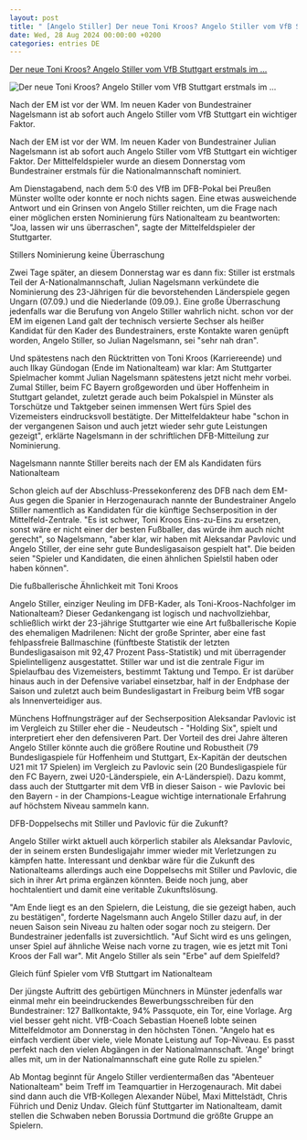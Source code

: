 ```yaml
---
layout: post
title: " [Angelo Stiller] Der neue Toni Kroos? Angelo Stiller vom VfB Stuttgart erstmals im ..."
date: Wed, 28 Aug 2024 00:00:00 +0200
categories: entries DE
---
```

[Der neue Toni Kroos? Angelo Stiller vom VfB Stuttgart erstmals im ...](https://www.swr.de/sport/fussball/vfb-stuttgart/wird-angelo-stiller-vom-vfb-der-neue-toni-kroos-102.html)

![Der neue Toni Kroos? Angelo Stiller vom VfB Stuttgart erstmals im ...](https://www.swr.de/sport/fussball/vfb-stuttgart/1720351415424%2Cfoto-angelo-stiller-vfb-stuttgart-100~_v-16x9@2dL_-6c42aff4e68b43c7868c3240d3ebfa29867457da.jpg)

Nach der EM ist vor der WM. Im neuen Kader von Bundestrainer Nagelsmann ist ab sofort auch Angelo Stiller vom VfB Stuttgart ein wichtiger Faktor.

Nach der EM ist vor der WM. Im neuen Kader von Bundestrainer Julian Nagelsmann ist ab sofort auch Angelo Stiller vom VfB Stuttgart ein wichtiger Faktor. Der Mittelfeldspieler wurde an diesem Donnerstag vom Bundestrainer erstmals für die Nationalmannschaft nominiert.

Am Dienstagabend, nach dem 5:0 des VfB im DFB-Pokal bei Preußen Münster wollte oder konnte er noch nichts sagen. Eine etwas ausweichende Antwort und ein Grinsen von Angelo Stiller reichten, um die Frage nach einer möglichen ersten Nominierung fürs Nationalteam zu beantworten: "Joa, lassen wir uns überraschen", sagte der Mittelfeldspieler der Stuttgarter.

Stillers Nominierung keine Überraschung

Zwei Tage später, an diesem Donnerstag war es dann fix: Stiller ist erstmals Teil der A-Nationalmannschaft, Julian Nagelsmann verkündete die Nominierung des 23-Jährigen für die bevorstehenden Länderspiele gegen Ungarn (07.09.) und die Niederlande (09.09.). Eine große Überraschung jedenfalls war die Berufung von Angelo Stiller wahrlich nicht. schon vor der EM im eigenen Land galt der technisch versierte Sechser als heißer Kandidat für den Kader des Bundestrainers, erste Kontakte waren genüpft worden, Angelo Stiller, so Julian Nagelsmann, sei "sehr nah dran".

Und spätestens nach den Rücktritten von Toni Kroos (Karriereende) und auch Ilkay Gündogan (Ende im Nationalteam) war klar: Am Stuttgarter Spielmacher kommt Julian Nagelsmann spätestens jetzt nicht mehr vorbei. Zumal Stiller, beim FC Bayern großgeworden und über Hoffenheim in Stuttgart gelandet, zuletzt gerade auch beim Pokalspiel in Münster als Torschütze und Taktgeber seinen immensen Wert fürs Spiel des Vizemeisters eindrucksvoll bestätigte. Der Mittelfeldakteur habe "schon in der vergangenen Saison und auch jetzt wieder sehr gute Leistungen gezeigt", erklärte Nagelsmann in der schriftlichen DFB-Mitteilung zur Nominierung.

Nagelsmann nannte Stiller bereits nach der EM als Kandidaten fürs Nationalteam

Schon gleich auf der Abschluss-Pressekonferenz des DFB nach dem EM-Aus gegen die Spanier in Herzogenaurach nannte der Bundestrainer Angelo Stiller namentlich as Kandidaten für die künftige Sechserposition in der Mittelfeld-Zentrale. "Es ist schwer, Toni Kroos Eins-zu-Eins zu ersetzen, sonst wäre er nicht einer der besten Fußballer, das würde ihm auch nicht gerecht", so Nagelsmann, "aber klar, wir haben mit Aleksandar Pavlovic und Angelo Stiller, der eine sehr gute Bundesligasaison gespielt hat". Die beiden seien "Spieler und Kandidaten, die einen ähnlichen Spielstil haben oder haben können".

Die fußballerische Ähnlichkeit mit Toni Kroos

Angelo Stiller, einziger Neuling im DFB-Kader, als Toni-Kroos-Nachfolger im Nationalteam? Dieser Gedankengang ist logisch und nachvollziehbar, schließlich wirkt der 23-jährige Stuttgarter wie eine Art fußballerische Kopie des ehemaligen Madrilenen: Nicht der große Sprinter, aber eine fast fehlpassfreie Ballmaschine (fünftbeste Statistik der letzten Bundesligasaison mit 92,47 Prozent Pass-Statistik) und mit überragender Spielintelligenz ausgestattet. Stiller war und ist die zentrale Figur im Spielaufbau des Vizemeisters, bestimmt Taktung und Tempo. Er ist darüber hinaus auch in der Defensive variabel einsetzbar, half in der Endphase der Saison und zuletzt auch beim Bundesligastart in Freiburg beim VfB sogar als Innenverteidiger aus.

Münchens Hoffnungsträger auf der Sechserposition Aleksandar Pavlovic ist im Vergleich zu Stiller eher die - Neudeutsch - "Holding Six", spielt und interpretiert eher den defensiveren Part. Der Vorteil des drei Jahre älteren Angelo Stiller könnte auch die größere Routine und Robustheit (79 Bundesligaspiele für Hoffenheim und Stuttgart, Ex-Kapitän der deutschen U21 mit 17 Spielen) im Vergleich zu Pavlovic sein (20 Bundesligaspiele für den FC Bayern, zwei U20-Länderspiele, ein A-Länderspiel). Dazu kommt, dass auch der Stuttgarter mit dem VfB in dieser Saison - wie Pavlovic bei den Bayern - in der Champions-League wichtige internationale Erfahrung auf höchstem Niveau sammeln kann.

DFB-Doppelsechs mit Stiller und Pavlovic für die Zukunft?

Angelo Stiller wirkt aktuell auch körperlich stabiler als Aleksandar Pavlovic, der in seinem ersten Bundesligajahr immer wieder mit Verletzungen zu kämpfen hatte. Interessant und denkbar wäre für die Zukunft des Nationalteams allerdings auch eine Doppelsechs mit Stiller und Pavlovic, die sich in ihrer Art prima ergänzen könnten. Beide noch jung, aber hochtalentiert und damit eine veritable Zukunftslösung.

"Am Ende liegt es an den Spielern, die Leistung, die sie gezeigt haben, auch zu bestätigen", forderte Nagelsmann auch Angelo Stiller dazu auf, in der neuen Saison sein Niveau zu halten oder sogar noch zu steigern. Der Bundestrainer jedenfalls ist zuversichtlich. "Auf Sicht wird es uns gelingen, unser Spiel auf ähnliche Weise nach vorne zu tragen, wie es jetzt mit Toni Kroos der Fall war". Mit Angelo Stiller als sein "Erbe" auf dem Spielfeld?

Gleich fünf Spieler vom VfB Stuttgart im Nationalteam

Der jüngste Auftritt des gebürtigen Münchners in Münster jedenfalls war einmal mehr ein beeindruckendes Bewerbungsschreiben für den Bundestrainer: 127 Ballkontakte, 94% Passquote, ein Tor, eine Vorlage. Arg viel besser geht nicht. VfB-Coach Sebastian Hoeneß lobte seinen Mittelfeldmotor am Donnerstag in den höchsten Tönen. "Angelo hat es einfach verdient über viele, viele Monate Leistung auf Top-Niveau. Es passt perfekt nach den vielen Abgängen in der Nationalmannschaft. 'Ange' bringt alles mit, um in der Nationalmannschaft eine gute Rolle zu spielen."

Ab Montag beginnt für Angelo Stiller verdientermaßen das "Abenteuer Nationalteam" beim Treff im Teamquartier in Herzogenaurach. Mit dabei sind dann auch die VfB-Kollegen Alexander Nübel, Maxi Mittelstädt, Chris Führich und Deniz Undav. Gleich fünf Stuttgarter im Nationalteam, damit stellen die Schwaben neben Borussia Dortmund die größte Gruppe an Spielern.


